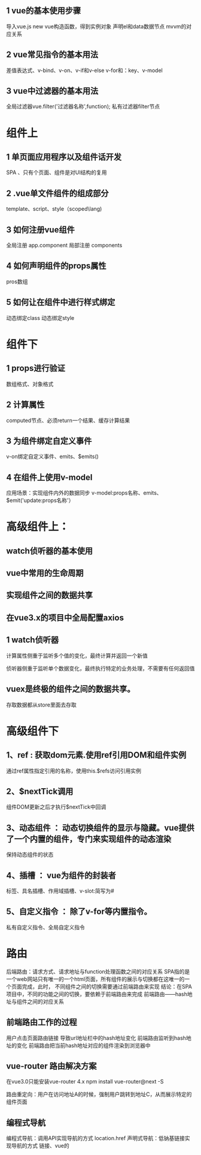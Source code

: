 

## 1 vue的基本使用步骤
导入vue.js
new vue构造函数，得到实例对象
声明el和data数据节点
mvvm的对应关系

## 2 vue常见指令的基本用法
差值表达式、v-bind、v-on、v-if和v-else
v-for和：key、v-model

## 3 vue中过滤器的基本用法
全局过滤器vue.filter('过滤器名称',function);
私有过滤器filter节点


# 组件上

## 1 单页面应用程序以及组件话开发
SPA 、只有个页面、组件是对UI结构的复用

## 2 .vue单文件组件的组成部分
template、script、style（scoped\lang)

## 3 如何注册vue组件
全局注册 app.component
局部注册 components

## 4 如何声明组件的props属性
pros数组

## 5 如何让在组件中进行样式绑定
动态绑定class
动态绑定style

# 组件下

## 1 props进行验证
数组格式、对象格式
## 2 计算属性
computed节点、必须return一个结果、缓存计算结果

## 3 为组件绑定自定义事件
v-on绑定自定义事件、emits、$emits()

## 4 在组件上使用v-model
应用场景：实现组件内外的数据同步
v-model:props名称、emits、$emit('update:props名称'）

# 高级组件上：
## watch侦听器的基本使用
## vue中常用的生命周期
## 实现组件之间的数据共享
## 在vue3.x的项目中全局配置axios

## 1 watch侦听器

计算属性侧重于监听多个值的变化，最终计算并返回一个新值

侦听器侧重于监听单个数据变化，最终执行特定的业务处理，不需要有任何返回值

## vuex是终极的组件之间的数据共享。

存取数据都从store里面去存取


# 高级组件下

## 1、ref : 获取dom元素.使用ref引用DOM和组件实例
通过ref属性指定引用的名称，使用this.$refs访问引用实例

## 2、$nextTick调用
组件DOM更新之后才执行$nextTick中回调

## 3、动态组件 ： 动态切换组件的显示与隐藏。vue提供了一个内置的<component>组件，专门来实现组件的动态渲染
保持动态组件的状态

## 4、插槽 ： vue为组件的封装者
<slot>标签、具名插槽、作用域插槽、v-slot:简写为#

## 5、自定义指令 ： 除了v-for等内置指令。
私有自定义指令、全局自定义指令


# 路由

后端路由：请求方式、请求地址与function处理函数之间的对应关系
SPA指的是一个web网站只有唯一的一个html页面，所有组件的展示与切换都在这唯一的一个页面完成，此时，
不同组件之间的切换需要通过前端路由来实现
结论：在SPA项目中，不同的功能之间的切换，要依赖于前端路由来完成
前端路由——hash地址与组件之间的对应关系
## 前端路由工作的过程
用户点击页面路由链接
导致url地址栏中的hash地址变化
前端路由监听到hash地址的变化
前端路由把当前hash地址对应的组件渲染到浏览器中

##  vue-router 路由解决方案
在vue3.0只能安装vue-router 4.x 
npm install vue-router@next -S

路由重定向：用户在访问地址A的时候，强制用户跳转到地址C，从而展示特定的组件页面 

## 编程式导航

编程式导航：调用API实现导航的方式  location.href
声明式导航：低钠基链接实现导航的方式  <a>链接、vue的<router-link>

